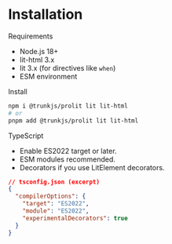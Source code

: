 # Installation

Requirements
- Node.js 18+
- lit-html 3.x
- lit 3.x (for directives like `when`)
- ESM environment

Install

```bash
npm i @trunkjs/prolit lit lit-html
# or
pnpm add @trunkjs/prolit lit lit-html
```

TypeScript
- Enable ES2022 target or later.
- ESM modules recommended.
- Decorators if you use LitElement decorators.

```json
// tsconfig.json (excerpt)
{
  "compilerOptions": {
    "target": "ES2022",
    "module": "ES2022",
    "experimentalDecorators": true
  }
}
```